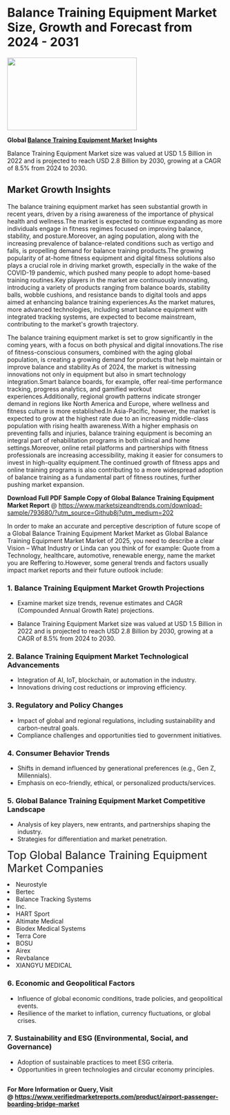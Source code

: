 <H1>Balance Training Equipment Market Size, Growth and Forecast from 2024 - 2031</H1><img class="aligncenter size-medium wp-image-584254" src="https://thirdeyenews.in/wp-content/uploads/2024/09/Global-Market-Research-300x168.jpeg" alt="" width="300" height="168" /><p><strong>Global&nbsp;<a href="https://www.marketsizeandtrends.com/download-sample/793680/?utm_source=Github8j?utm_medium=202">Balance Training Equipment Market</a> Insights</strong></p><p>Balance Training Equipment Market size was valued at USD 1.5 Billion in 2022 and is projected to reach USD 2.8 Billion by 2030, growing at a CAGR of 8.5% from 2024 to 2030.</p><p><h2>Market Growth Insights</h2> <p>The balance training equipment market has seen substantial growth in recent years, driven by a rising awareness of the importance of physical health and wellness.The market is expected to continue expanding as more individuals engage in fitness regimes focused on improving balance, stability, and posture.Moreover, an aging population, along with the increasing prevalence of balance-related conditions such as vertigo and falls, is propelling demand for balance training products.The growing popularity of at-home fitness equipment and digital fitness solutions also plays a crucial role in driving market growth, especially in the wake of the COVID-19 pandemic, which pushed many people to adopt home-based training routines.Key players in the market are continuously innovating, introducing a variety of products ranging from balance boards, stability balls, wobble cushions, and resistance bands to digital tools and apps aimed at enhancing balance training experiences.As the market matures, more advanced technologies, including smart balance equipment with integrated tracking systems, are expected to become mainstream, contributing to the market's growth trajectory.</p> <p>The balance training equipment market is set to grow significantly in the coming years, with a focus on both physical and digital innovations.The rise of fitness-conscious consumers, combined with the aging global population, is creating a growing demand for products that help maintain or improve balance and stability.As of 2024, the market is witnessing innovations not only in equipment but also in smart technology integration.Smart balance boards, for example, offer real-time performance tracking, progress analytics, and gamified workout experiences.Additionally, regional growth patterns indicate stronger demand in regions like North America and Europe, where wellness and fitness culture is more established.In Asia-Pacific, however, the market is expected to grow at the highest rate due to an increasing middle-class population with rising health awareness.With a higher emphasis on preventing falls and injuries, balance training equipment is becoming an integral part of rehabilitation programs in both clinical and home settings.Moreover, online retail platforms and partnerships with fitness professionals are increasing accessibility, making it easier for consumers to invest in high-quality equipment.The continued growth of fitness apps and online training programs is also contributing to a more widespread adoption of balance training as a fundamental part of fitness routines, further pushing market expansion.</p> <p><span class=""><strong>Download Full PDF Sample Copy of Global Balance Training Equipment Market Report</strong> @ <a href="https://www.marketsizeandtrends.com/download-sample/793680/?utm_source=Github8j?utm_medium=202" target="_blank">https://www.marketsizeandtrends.com/download-sample/793680/?utm_source=Github8j?utm_medium=202</a></span></p><p>In order to make an accurate and perceptive description of future scope of a Global&nbsp;Balance Training Equipment Market Market as Global&nbsp;Balance Training Equipment Market Market of 2025, you need to describe a clear Vision &ndash; What Industry or Linda can you think of for example: Quote from a Technology, healthcare, automotive, renewable energy, name the market you are Reffering to.However, some general trends and factors usually impact market reports and their future outlook include:</p><h3>1.&nbsp;<strong>Balance Training Equipment Market Growth Projections</strong></h3><ul><li>Examine market size trends, revenue estimates and CAGR (Compounded Annual Growth Rate) projections.</li><li><p>Balance Training Equipment Market size was valued at USD 1.5 Billion in 2022 and is projected to reach USD 2.8 Billion by 2030, growing at a CAGR of 8.5% from 2024 to 2030.</p></li></ul><h3>2.&nbsp;<strong>Balance Training Equipment Market Technological Advancements</strong></h3><ul><li>Integration of AI, IoT, blockchain, or automation in the industry.</li><li>Innovations driving cost reductions or improving efficiency.</li></ul><h3>3.&nbsp;<strong>Regulatory and Policy Changes</strong></h3><ul><li>Impact of global and regional regulations, including sustainability and carbon-neutral goals.</li><li>Compliance challenges and opportunities tied to government initiatives.</li></ul><h3>4.&nbsp;<strong>Consumer Behavior Trends</strong></h3><ul><li>Shifts in demand influenced by generational preferences (e.g., Gen Z, Millennials).</li><li>Emphasis on eco-friendly, ethical, or personalized products/services.</li></ul><h3>5.&nbsp;<strong>Global Balance Training Equipment Market Competitive Landscape</strong></h3><ul><li>Analysis of key players, new entrants, and partnerships shaping the industry.</li><li>Strategies for differentiation and market penetration.</li></ul><p data-pm-slice="1 1 []"><span style="color: inherit; font-family: inherit; font-size: 25px;">Top Global Balance Training Equipment Market Companies</span></p><div class="" data-test-id=""><p><li>Neurostyle</li><li> Bertec</li><li> Balance Tracking Systems</li><li> Inc.</li><li> HART Sport</li><li> Altimate Medical</li><li> Biodex Medical Systems</li><li> Terra Core</li><li> BOSU</li><li> Airex</li><li> Revbalance</li><li> XIANGYU MEDICAL</li></p></div><h3>6.&nbsp;<strong>Economic and Geopolitical Factors</strong></h3><ul><li>Influence of global economic conditions, trade policies, and geopolitical events.</li><li>Resilience of the market to inflation, currency fluctuations, or global crises.</li></ul><h3>7.&nbsp;<strong>Sustainability and ESG (Environmental, Social, and Governance)</strong></h3><ul><li>Adoption of sustainable practices to meet ESG criteria.</li><li>Opportunities in green technologies and circular economy principles.</li></ul><h2><strong style="font-size: 14px;">For More Information or Query, Visit @&nbsp;</strong><a style="background-color: #ffffff; font-size: 14px;" href="https://www.marketsizeandtrends.com/report/balance-training-equipment-market/" target="_blank">https://www.verifiedmarketreports.com/product/airport-passenger-boarding-bridge-market</a></h2>